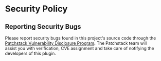 # Security Policy

## Reporting Security Bugs

Please report security bugs found in this project's source code through the [Patchstack Vulnerability Disclosure Program](https://patchstack.com/database/vdp/content-protector). The Patchstack team will assist you with verification, CVE assignment and take care of notifying the developers of this plugin.